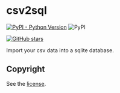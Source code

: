 # csv2sql

[![PyPI - Python Version](https://img.shields.io/pypi/pyversions/pandas)](https://www.python.org/downloads/) ![PyPI](https://img.shields.io/pypi/v/pandas)

[![GitHub stars](https://img.shields.io/github/stars/LockBlock-dev/csv2sql.svg)](https://github.com/LockBlock-dev/csv2sql/stargazers)

Import your csv data into a sqlite database.

## Copyright

See the [license](/LICENSE).
